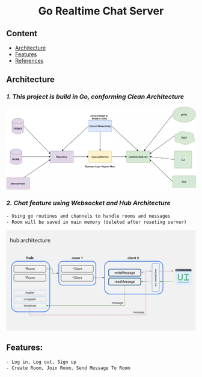 # <p style="text-align: center;">Go Realtime Chat Server</p>

## Content
- [Architecture](#architecture)
- [Features](#features)
- [References](#references)

## Architecture
### *1. This project is build in Go, conforming **Clean Architecture***

![Clean Architecture](./assets/clean_architecture.png)

### *2. Chat feature using Websocket and **Hub Architecture***
    - Using go routines and channels to handle rooms and messages
    - Room will be saved in main memory (deleted after reseting server)

![Hub Architecture](./assets/hub_architecture.jpg)


## Features: 
    - Log in, Log out, Sign up
    - Create Room, Join Room, Send Message To Room

